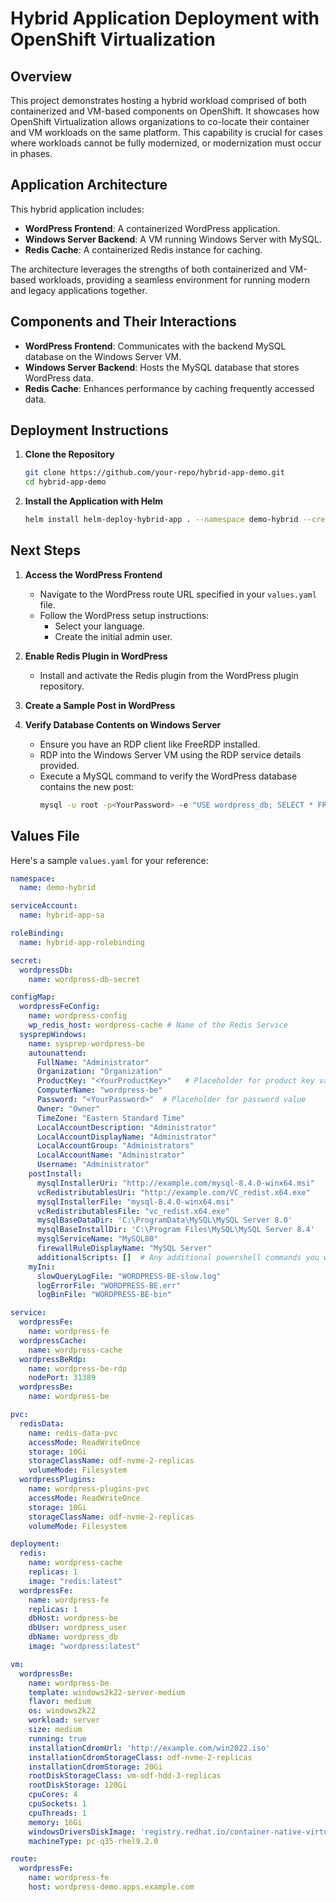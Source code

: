 
# Hybrid Application Deployment with OpenShift Virtualization

## Overview

This project demonstrates hosting a hybrid workload comprised of both containerized and VM-based components on OpenShift. It showcases how OpenShift Virtualization allows organizations to co-locate their container and VM workloads on the same platform. This capability is crucial for cases where workloads cannot be fully modernized, or modernization must occur in phases.

## Application Architecture

This hybrid application includes:
- **WordPress Frontend**: A containerized WordPress application.
- **Windows Server Backend**: A VM running Windows Server with MySQL.
- **Redis Cache**: A containerized Redis instance for caching.

The architecture leverages the strengths of both containerized and VM-based workloads, providing a seamless environment for running modern and legacy applications together.

## Components and Their Interactions

- **WordPress Frontend**: Communicates with the backend MySQL database on the Windows Server VM.
- **Windows Server Backend**: Hosts the MySQL database that stores WordPress data.
- **Redis Cache**: Enhances performance by caching frequently accessed data.

## Deployment Instructions

1. **Clone the Repository**
    ```sh
    git clone https://github.com/your-repo/hybrid-app-demo.git
    cd hybrid-app-demo
    ```

2. **Install the Application with Helm**
    ```sh
    helm install helm-deploy-hybrid-app . --namespace demo-hybrid --create-namespace
    ```

## Next Steps

1. **Access the WordPress Frontend**
    - Navigate to the WordPress route URL specified in your `values.yaml` file.
    - Follow the WordPress setup instructions:
        - Select your language.
        - Create the initial admin user.
        
2. **Enable Redis Plugin in WordPress**
    - Install and activate the Redis plugin from the WordPress plugin repository.

3. **Create a Sample Post in WordPress**

4. **Verify Database Contents on Windows Server**
    - Ensure you have an RDP client like FreeRDP installed.
    - RDP into the Windows Server VM using the RDP service details provided.
    - Execute a MySQL command to verify the WordPress database contains the new post:
        ```sh
        mysql -u root -p<YourPassword> -e "USE wordpress_db; SELECT * FROM wp_posts;"
        ```

## Values File

Here's a sample `values.yaml` for your reference:
```yaml
namespace:
  name: demo-hybrid

serviceAccount:
  name: hybrid-app-sa

roleBinding:
  name: hybrid-app-rolebinding

secret:
  wordpressDb:
    name: wordpress-db-secret

configMap:
  wordpressFeConfig:
    name: wordpress-config
    wp_redis_host: wordpress-cache # Name of the Redis Service
  sysprepWindows:
    name: sysprep-wordpress-be
    autounattend:
      FullName: "Administrator"
      Organization: "Organization"
      ProductKey: "<YourProductKey>"   # Placeholder for product key value
      ComputerName: "wordpress-be"
      Password: "<YourPassword>"  # Placeholder for password value
      Owner: "Owner"
      TimeZone: "Eastern Standard Time"
      LocalAccountDescription: "Administrator"
      LocalAccountDisplayName: "Administrator"
      LocalAccountGroup: "Administrators"
      LocalAccountName: "Administrator"
      Username: "Administrator"
    postInstall:
      mysqlInstallerUri: "http://example.com/mysql-8.4.0-winx64.msi"
      vcRedistributablesUri: "http://example.com/VC_redist.x64.exe"
      mysqlInstallerFile: "mysql-8.4.0-winx64.msi"
      vcRedistributablesFile: "vc_redist.x64.exe"
      mysqlBaseDataDir: 'C:\ProgramData\MySQL\MySQL Server 8.0'
      mysqlBaseInstallDir: 'C:\Program Files\MySQL\MySQL Server 8.4'
      mysqlServiceName: "MySQL80"
      firewallRuleDisplayName: "MySQL Server"
      additionalScripts: []  # Any additional powershell commands you want to run include here
    myIni:
      slowQueryLogFile: "WORDPRESS-BE-slow.log"
      logErrorFile: "WORDPRESS-BE.err"
      logBinFile: "WORDPRESS-BE-bin"

service:
  wordpressFe:
    name: wordpress-fe
  wordpressCache:
    name: wordpress-cache
  wordpressBeRdp:
    name: wordpress-be-rdp
    nodePort: 31389
  wordpressBe:
    name: wordpress-be

pvc:
  redisData:
    name: redis-data-pvc
    accessMode: ReadWriteOnce
    storage: 10Gi
    storageClassName: odf-nvme-2-replicas
    volumeMode: Filesystem
  wordpressPlugins:
    name: wordpress-plugins-pvc
    accessMode: ReadWriteOnce
    storage: 10Gi
    storageClassName: odf-nvme-2-replicas
    volumeMode: Filesystem

deployment:
  redis:
    name: wordpress-cache
    replicas: 1
    image: "redis:latest"
  wordpressFe:
    name: wordpress-fe
    replicas: 1
    dbHost: wordpress-be
    dbUser: wordpress_user
    dbName: wordpress_db
    image: "wordpress:latest"

vm:
  wordpressBe:
    name: wordpress-be
    template: windows2k22-server-medium
    flavor: medium
    os: windows2k22
    workload: server
    size: medium
    running: true
    installationCdromUrl: 'http://example.com/win2022.iso'
    installationCdromStorageClass: odf-nvme-2-replicas
    installationCdromStorage: 20Gi
    rootDiskStorageClass: vm-odf-hdd-3-replicas
    rootDiskStorage: 120Gi
    cpuCores: 4
    cpuSockets: 1
    cpuThreads: 1
    memory: 16Gi
    windowsDriversDiskImage: 'registry.redhat.io/container-native-virtualization/virtio-win-rhel9@sha256:a8d455491d6c1ff45c6d8d340aa804313ce5613a59f53c7f4a5fcb61c14cc9fc'
    machineType: pc-q35-rhel9.2.0

route:
  wordpressFe:
    name: wordpress-fe
    host: wordpress-demo.apps.example.com
```
